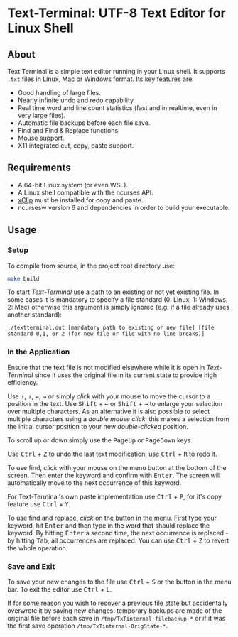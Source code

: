 # Text-Terminal: UTF-8 Text Editor for Linux Shell

## About

Text Terminal is a simple text editor running in your Linux shell. It supports `.txt` files in Linux, Mac or Windows format.
Its key features are:

* Good handling of large files.
* Nearly infinite undo and redo capability.
* Real time word and line count statistics (fast and in realtime, even in very large files).
* Automatic file backups before each file save.
* Find and Find & Replace functions.
* Mouse support.
* X11 integrated cut, copy, paste support.

## Requirements

* A 64-bit Linux system (or even WSL).
* A Linux shell compatible with the ncurses API.
* [xClip](https://github.com/astrand/xclip) must be installed for copy and paste.
* ncursesw version 6 and dependencies in order to build your executable.

## Usage

### Setup

To compile from source, in the project root directory use:

```bash
make build
```
To start *Text-Terminal* use a path to an existing or not yet existing file. In some cases it is mandatory to specify a file standard (0: Linux, 1: Windows, 2: Mac) otherwise this argument is simply ignored (e.g. if a file already uses another standard):
```
./textterminal.out [mandatory path to existing or new file] [file standard 0,1, or 2 (for new file or file with no line breaks)]
```

### In the Application

Ensure that the text file is not modified elsewhere while it is open in *Text-Terminal* since it uses the original file in its current state to provide high efficiency.

Use <kbd>&uarr;</kbd>, <kbd>&darr;</kbd>, <kbd>&larr;</kbd>, <kbd>&rarr;</kbd> or simply *click* with your mouse to move the cursor to a position in the text.
Use <kbd>Shift</kbd> + <kbd>&larr;</kbd> or <kbd>Shift</kbd> + <kbd>&rarr;</kbd> to enlarge your selection over multiple characters.
As an alternative it is also possible to select multiple characters using a *double mouse click*: this makes a selection from the initial cursor position to your new *double-clicked* position.

To scroll up or down simply use the <kbd>PageUp</kbd> or <kbd>PageDown</kbd> keys.

Use <kbd>Ctrl</kbd> + <kbd>Z</kbd> to undo the last text modification, use <kbd>Ctrl</kbd> + <kbd>R</kbd> to redo it.

To use find, *click* with your mouse on the menu button at the bottom of the screen. Then enter the keyword and confirm with <kbd>Enter</kbd>. The screen will automatically move to the next occurrence of this keyword.

For Text-Terminal's own paste implementation use <kbd>Ctrl</kbd> + <kbd>P</kbd>, for it's copy feature use <kbd>Ctrl</kbd> + <kbd>Y</kbd>.

To use find and replace, *click* on the button in the menu. First type your keyword, hit <kbd>Enter</kbd> and then type in the word that should replace the keyword. By hitting <kbd>Enter</kbd> a second time, the next occurrence is replaced - by hitting <kbd>Tab</kbd>, all occurrences are replaced. You can use <kbd>Ctrl</kbd> + <kbd>Z</kbd> to revert the whole operation.

### Save and Exit

To save your new changes to the file use <kbd>Ctrl</kbd> + <kbd>S</kbd> or the button in the menu bar.
To exit the editor use <kbd>Ctrl</kbd> + <kbd>L</kbd>.

If for some reason you wish to recover a previous file state but accidentally overwrote it by saving new changes: temporary backups are made of the original file before each save in `/tmp/TxTinternal-filebackup-*` or if it was the first save operation `/tmp/TxTinternal-OrigState-*`.
